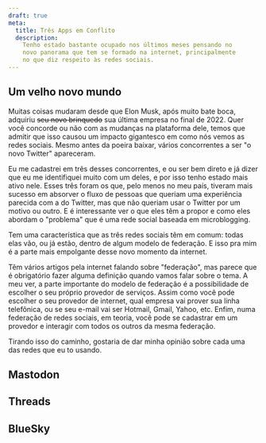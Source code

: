 ```yaml
---
draft: true
meta:
  title: Três Apps em Conflito
  description:
    Tenho estado bastante ocupado nos últimos meses pensando no
    novo panorama que tem se formado na internet, principalmente
    no que diz respeito às redes sociais.
---
```


## Um velho novo mundo

Muitas coisas mudaram desde que Elon Musk, após muito bate boca, adquiriu ~~seu
novo brinquedo~~ sua última empresa no final de 2022. Quer você concorde ou não
com as mudanças na plataforma dele, temos que admitir que isso causou um impacto
gigantesco em como nós vemos as redes sociais. Mesmo antes da poeira baixar,
vários concorrentes a ser "o novo Twitter" apareceram.

Eu me cadastrei em três desses concorrentes, e ou ser bem direto e já dizer que
eu me identifiquei muito com um deles, e por isso tenho estado mais ativo nele.
Esses três foram os que, pelo menos no meu país, tiveram mais sucesso em
absorver o fluxo de pessoas que queriam uma experiência parecida com a do
Twitter, mas que não queriam usar o Twitter por um motivo ou outro. E é
interessante ver o que eles têm a propor e como eles abordam o "problema" que é
uma rede social baseada em microblogging.

Tem uma característica que as três redes sociais têm em comum: todas elas vão,
ou já estão, dentro de algum modelo de federação. E isso pra mim é a parte mais
empolgante desse novo momento da internet.

Têm vários artigos pela internet falando sobre "federação", mas parece que é
obrigatório fazer alguma definição quando vamos falar sobre o tema. A meu ver, a
parte importante do modelo de federação é a possibilidade de escolher o seu
próprio provedor de serviços. Assim como você pode escolher o seu provedor de
internet, qual empresa vai prover sua linha telefônica, ou se seu e-mail vai ser
Hotmail, Gmail, Yahoo, etc. Enfim, numa federação de redes sociais, em teoria,
você pode se cadastrar em um provedor e
interagir com todos os outros da mesma federação.

Tirando isso do caminho, gostaria de dar minha opinião sobre cada uma das redes
que eu to usando.

## Mastodon

## Threads

## BlueSky
